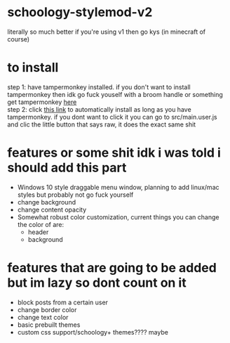 # schoology-stylemod-v2
literally so much better if you're using v1 then go kys (in minecraft of course)

# to install
step 1: have tampermonkey installed. if you don't want to install tampermonkey then idk go fuck youself with a broom handle or something <br>
get tampermonkey [here](https://www.tampermonkey.net/) <br>
step 2: click [this link](https://github.com/bean-frog/schoology-stylemod-v2/raw/main/src/main.user.js) to automatically install as long as you have tampermonkey. if you dont want to click it you can go to src/main.user.js and clic the little button that says raw, it does the exact same shit

# features or some shit idk i was told i should add this part
  - Windows 10 style draggable menu window, planning to add linux/mac styles but probably not go fuck yourself <br>
  - change background
  - change content opacity
  - Somewhat robust color customization, current things you can change the color of are:
    - header
    - background
  
# features that are going to be added but im lazy so dont count on it
  - block posts from a certain user
  - change border color
  - change text color
  - basic prebuilt themes
  - custom css support/schoology+ themes???? maybe
